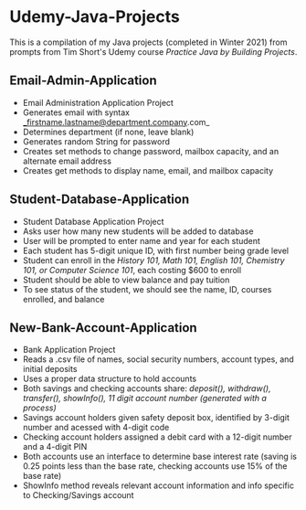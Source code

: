 # Udemy-Java-Projects
This is a compilation of my Java projects (completed in Winter 2021) from prompts from Tim Short's Udemy course _Practice Java by Building Projects_.

## Email-Admin-Application
* Email Administration Application Project
* Generates email with syntax _firstname.lastname@department.company.com_
* Determines department (if none, leave blank)
* Generates random String for password
* Creates set methods to change password, mailbox capacity, and an alternate email address
* Creates get methods to display name, email, and mailbox capacity

## Student-Database-Application
* Student Database Application Project
* Asks user how many new students will be added to database
* User will be prompted to enter name and year for each student
* Each student has 5-digit unique ID, with first number being grade level
* Student can enroll in the _History 101, Math 101, English 101, Chemistry 101, or Computer Science 101_, each costing $600 to enroll
* Student should be able to view balance and pay tuition
* To see status of the student, we should see the name, ID, courses enrolled, and balance

## New-Bank-Account-Application
* Bank Application Project
* Reads a .csv file of names, social security numbers, account types, and initial deposits
* Uses a proper data structure to hold accounts
* Both savings and checking accounts share: _deposit(), withdraw(), transfer(), showInfo(), 11 digit account number (generated with a process)_
* Savings account holders given safety deposit box, identified by 3-digit number and acessed with 4-digit code
* Checking account holders assigned a debit card with a 12-digit number and a 4-digit PIN
* Both accounts use an interface to determine base interest rate (saving is 0.25 points less than the base rate, checking accounts use 15% of the base rate)
* ShowInfo method reveals relevant account information and info specific to Checking/Savings account